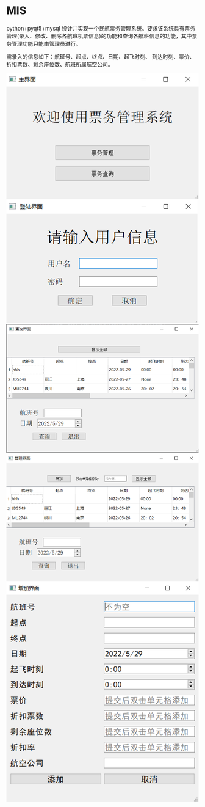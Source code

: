 # MIS
python+pyqt5+mysql
设计并实现一个民航票务管理系统。要求该系统具有票务管理(录入、修改、删除各航班机票信息)的功能和查询各航班信息的功能，其中票务管理功能只能由管理员进行。

需录入的信息如下：航班号、起点、终点、日期、起飞时刻、 到达时刻、票价、折扣票数、剩余座位数、航班所属航空公司。

![主界面](https://github.com/Jeze-T/MIS/blob/main/%E4%B8%BB%E7%95%8C%E9%9D%A2.png)
![登录界面](https://github.com/Jeze-T/MIS/blob/main/%E7%99%BB%E9%99%86%E7%95%8C%E9%9D%A2.png)
![查询界面](https://github.com/Jeze-T/MIS/blob/main/%E6%9F%A5%E8%AF%A2%E7%95%8C%E9%9D%A2.png)
![管理界面](https://github.com/Jeze-T/MIS/blob/main/%E7%AE%A1%E7%90%86%E7%95%8C%E9%9D%A2.png)
![增加界面](https://github.com/Jeze-T/MIS/blob/main/%E5%A2%9E%E5%8A%A0%E7%95%8C%E9%9D%A2.png)
